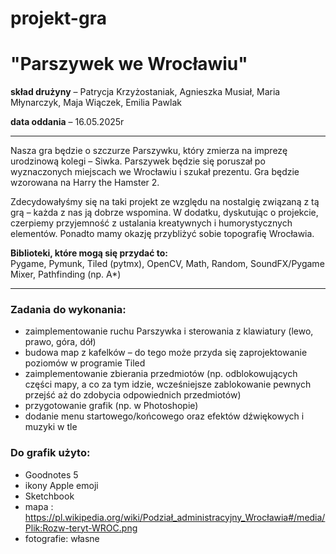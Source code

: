 # projekt-gra
# "Parszywek we Wrocławiu"

**skład drużyny** – Patrycja Krzyżostaniak, Agnieszka Musiał, Maria Młynarczyk, Maja Wiączek, Emilia Pawlak

**data oddania** – 16.05.2025r

---

Nasza gra będzie o szczurze Parszywku, który zmierza na imprezę urodzinową kolegi – Siwka. Parszywek będzie się poruszał po wyznaczonych miejscach we Wrocławiu i szukał prezentu. Gra będzie wzorowana na Harry the Hamster 2.

Zdecydowałyśmy się na taki projekt ze względu na nostalgię związaną z tą grą – każda z nas ją dobrze wspomina. W dodatku, dyskutując o projekcie, czerpiemy przyjemność z ustalania kreatywnych i humorystycznych elementów. Ponadto mamy okazję przybliżyć sobie topografię Wrocławia.

**Biblioteki, które mogą się przydać to:**  
Pygame, Pymunk, Tiled (pytmx), OpenCV, Math, Random, SoundFX/Pygame Mixer, Pathfinding (np. A\*)

---

### Zadania do wykonania:

- zaimplementowanie ruchu Parszywka i sterowania z klawiatury (lewo, prawo, góra, dół)
- budowa map z kafelków – do tego może przyda się zaprojektowanie poziomów w programie Tiled
- zaimplementowanie zbierania przedmiotów (np. odblokowujących części mapy, a co za tym idzie, wcześniejsze zablokowanie pewnych przejść aż do zdobycia odpowiednich przedmiotów)
- przygotowanie grafik (np. w Photoshopie)
- dodanie menu startowego/końcowego oraz efektów dźwiękowych i muzyki w tle
### Do grafik użyto:
- Goodnotes 5 
- ikony Apple emoji
- Sketchbook
- mapa : https://pl.wikipedia.org/wiki/Podział_administracyjny_Wrocławia#/media/Plik:Rozw-teryt-WROC.png
- fotografie: własne
